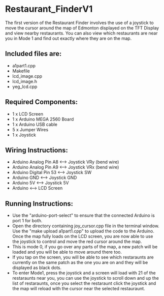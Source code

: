 # Restaurant_FinderV1
The first version of the Restaurant Finder involves the use of a joystick to move the cursor around the map of Edmonton displayed on the TFT Display and view nearby restaurants. You can also view which restaurants are near you in Mode 1 and find out exactly where they are on the map.

Included files are:
--------------------------------------
- a1part1.cpp
- Makefile
- lcd_image.cpp
- lcd_image.h
- yeg_lcd.cpp

Required Components:
-----------------------
- 1 x LCD Screen
- 1 x Arduino MEGA 2560 Board
- 1 x Arduino USB cable
- 5 x Jumper Wires
- 1 x Joystick

Wiring Instructions:
----------------------
- Arduino Analog Pin A8 <--> Joystick VRy (bend wire)
- Arduino Analog Pin A9 <--> Joystick VRx (bend wire)
- Arduino Digital Pin 53 <--> Joystick SW
- Arduino GND <--> Joystick GND
- Arduino 5V <--> Joystick 5V
- Arduino <--> LCD Screen


Running Instructions:
---------------------
- Use the "arduino-port-select" to ensure that the connected Arduino is port 1 for both.
- Open the directory containing joy_cursor.cpp file in the terminal window. Use the "make upload a1part1.cpp" to upload the code to the Arduino. Once the map fully loads on the LCD screen, you are now able to use the joystick to control and move the red cursor around the map.
- This is mode 0, if you go over any parts of the map, a new patch will be loaded and you will be able to move around there too.
- If you tap on the screen, you will be able to see which restaraunts are currently on the same patch as the one you are on and they will be
displayed as black dots.
- To enter Mode1, press the joystick and a screen will load with 21 of the restaraunts near you, you can use the joystick to scroll down and up the list of restaraunts, once you select the restaraunt click the joystick and the map will reload with the cursor near the selected restauraunt.

